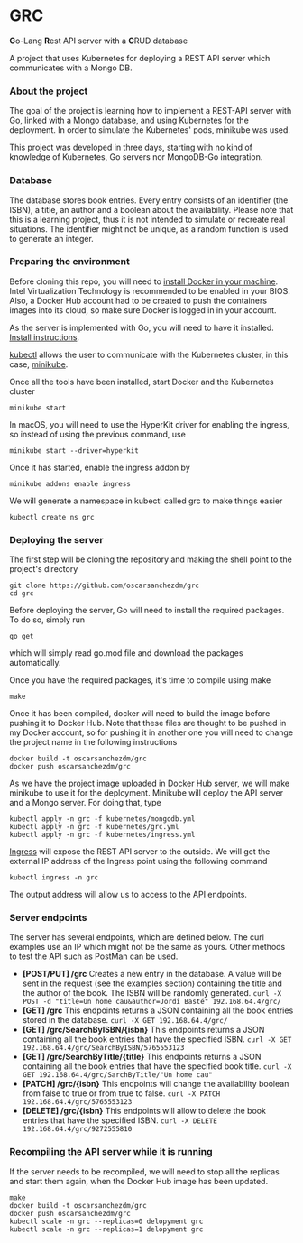 
# GRC

**G**o-Lang **R**est API server with a **C**RUD database

A project that uses Kubernetes for deploying a REST API server which communicates with a Mongo DB.

### About the project

The goal of the project is learning how to implement a REST-API server with Go, linked with a Mongo database, and using Kubernetes for the deployment. In order to simulate the Kubernetes' pods, minikube was used.

This project was developed in three days, starting with no kind of knowledge of Kubernetes, Go servers nor MongoDB-Go integration.

### Database
The database stores book entries. Every entry consists of an identifier (the ISBN), a title, an author and a boolean about the availability. Please note that this is a learning project, thus it is not intended to simulate or recreate real situations. The identifier might not be unique, as a random function is used to generate an integer.

### Preparing the environment
Before cloning this repo, you will need to [install Docker in your machine](https://docs.docker.com/desktop/). Intel Virtualization Technology is recommended to be enabled in your BIOS. Also, a Docker Hub account had to be created to push the containers images into its cloud, so make sure Docker is logged in in your account.

As the server is implemented with Go, you will need to have it installed. [Install instructions](https://golang.org/doc/install).

[kubectl](https://kubernetes.io/docs/tasks/tools/install-kubectl/) allows the user to communicate with the Kubernetes cluster, in this case, [minikube](https://kubernetes.io/es/docs/tasks/tools/install-minikube/).

Once all the tools have been installed, start Docker and the Kubernetes cluster

```
minikube start
```
In macOS, you will need to use the HyperKit driver for enabling the ingress, so instead of using the previous command, use
```
minikube start --driver=hyperkit
```
Once it has started, enable the ingress addon by
```
minikube addons enable ingress
```
We will generate a namespace in kubectl called grc to make things easier
```
kubectl create ns grc
```
### Deploying the server
The first step will be cloning the repository and making the shell point to the project's directory
```
git clone https://github.com/oscarsanchezdm/grc
cd grc
```
Before deploying the server, Go will need to install the required packages. To do so, simply run
```
go get
```
which will simply read go.mod file and download the packages automatically.

Once you have the required packages, it's time to compile using make
```
make
```
Once it has been compiled, docker will need to build the image before pushing it to Docker Hub. Note that these files are thought to be pushed in my Docker account, so for pushing it in another one you will need to change the project name in the following instructions
```
docker build -t oscarsanchezdm/grc
docker push oscarsanchezdm/grc
```

As we have the project image uploaded in Docker Hub server, we will make minikube to use it for the deployment. Minikube will deploy the API server and a Mongo server. For doing that, type
```
kubectl apply -n grc -f kubernetes/mongodb.yml
kubectl apply -n grc -f kubernetes/grc.yml
kubectl apply -n grc -f kubernetes/ingress.yml
```
[Ingress](https://kubernetes.io/docs/concepts/services-networking/ingress/) will expose the REST API server to the outside. We will get the external IP address of the Ingress point using the following command
```
kubectl ingress -n grc
```
The output address will allow us to access to the API endpoints.

### Server endpoints
The server has several endpoints, which are defined below.  The curl examples use an IP which might not be the same as yours. Other methods to test the API such as PostMan can be used.
* **[POST/PUT] /grc** Creates a new entry in the database. A value will be sent in the request (see the examples section) containing the title and the author of the book. The ISBN will be randomly generated.
`curl -X POST -d "title=Un home cau&author=Jordi Basté" 192.168.64.4/grc/`
* **[GET] /grc** This endpoints returns a JSON containing all the book entries stored in the database.
`curl -X GET 192.168.64.4/grc/`
* **[GET] /grc/SearchByISBN/{isbn}** This endpoints returns a JSON containing all the book entries that have the specified ISBN.
`curl -X GET 192.168.64.4/grc/SearchByISBN/5765553123`
* **[GET] /grc/SearchByTitle/{title}** This endpoints returns a JSON containing all the book entries that have the specified book title.
`curl -X GET 192.168.64.4/grc/SarchByTitle/"Un home cau"`
* **[PATCH] /grc/{isbn}** This endpoints will change the availability boolean from false to true or from true to false.
 `curl -X PATCH 192.168.64.4/grc/5765553123`
* **[DELETE] /grc/{isbn}** This endpoints will allow to delete the book entries that have the specified ISBN.
`curl -X DELETE 192.168.64.4/grc/9272555810`

### Recompiling the API server while it is running
If the server needs to be recompiled, we will need to stop all the replicas and start them again, when the Docker Hub image has been updated.

```
make
docker build -t oscarsanchezdm/grc
docker push oscarsanchezdm/grc
kubectl scale -n grc --replicas=0 delopyment grc
kubectl scale -n grc --replicas=1 delopyment grc
```
